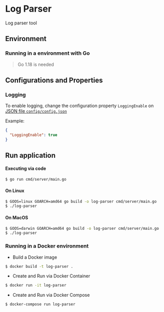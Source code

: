 # Log Parser

Log parser tool

## Environment 

### Running in a environment with Go
> Go 1.18 is needed

## Configurations and Properties

### Logging 

To enable logging, change the configuration property `LoggingEnable` on 
[JSON file `config/config.json`](config/config.json)

Example: 

```json
{
  "LoggingEnable": true
}
```

## Run application

#### Executing via code
```bash
$ go run cmd/server/main.go
``` 

#### On Linux 
```bash
$ GOOS=linux GOARCH=amd64 go build -o log-parser cmd/server/main.go
$ ./log-parser
```

#### On MacOS 
```bash
$ GOOS=darwin GOARCH=amd64 go build -o log-parser cmd/server/main.go
$ ./log-parser
```

### Running in a Docker environment
- Build a Docker image
```bash
$ docker build -t log-parser .
```

- Create and Run via Docker Container
```bash
$ docker run -it log-parser
```

- Create and Run via Docker Compose
```bash
$ docker-compose run log-parser
```

